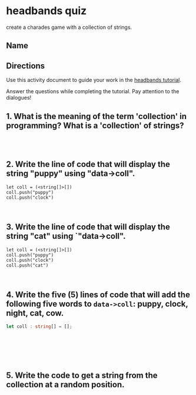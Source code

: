 # headbands quiz

create a charades game with a collection of strings.

## Name

## Directions

Use this activity document to guide your work in the [headbands tutorial](/lessons/headbands/activity).

Answer the questions while completing the tutorial. Pay attention to the dialogues!

## 1. What is the meaning of the term 'collection' in programming? What is a 'collection' of strings?

<br/>

<br/>

## 2. Write the line of code that will display the string "puppy" using "data->coll".

```blocks
let coll = (<string[]>[])
coll.push("puppy")
coll.push("clock")
```

<br/>

## 3. Write the line of code that will display the string "cat" using `"data->coll".

```blocks
let coll = (<string[]>[])
coll.push("puppy")
coll.push("clock")
coll.push("cat")
```

<br/>

## 4. Write the five (5) lines of code that will add the following five words to `data->coll`: puppy, clock, night, cat, cow.

```typescript
let coll : string[] = [];
```

<br/>

<br/>

<br/>

<br/>

## 5. Write the code to get a string from the collection at a random position.

<br/>

<br/>

<br/>

<br/>

